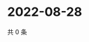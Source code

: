 # 2022-08-28

共 0 条

<!-- BEGIN WEIBO -->
<!-- 最后更新时间 Sun Aug 28 2022 14:19:21 GMT+0800 (China Standard Time) -->

<!-- END WEIBO -->
